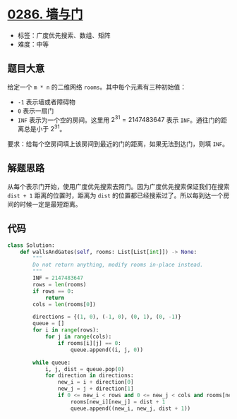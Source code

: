 # [0286. 墙与门](https://leetcode.cn/problems/walls-and-gates/)

- 标签：广度优先搜索、数组、矩阵
- 难度：中等

## 题目大意

给定一个 `m * n` 的二维网络 `rooms`。其中每个元素有三种初始值：

- `-1` 表示墙或者障碍物
- `0` 表示一扇门
- `INF` 表示为一个空的房间。这里用 $2^{31} = 2147483647$ 表示 `INF`。通往门的距离总是小于 $2^{31}$。

要求：给每个空房间填上该房间到最近的门的距离，如果无法到达门，则填 `INF`。

## 解题思路

从每个表示门开始，使用广度优先搜索去照门。因为广度优先搜索保证我们在搜索 `dist + 1` 距离的位置时，距离为 `dist` 的位置都已经搜索过了。所以每到达一个房间的时候一定是最短距离。

## 代码

```python
class Solution:
    def wallsAndGates(self, rooms: List[List[int]]) -> None:
        """
        Do not return anything, modify rooms in-place instead.
        """
        INF = 2147483647
        rows = len(rooms)
        if rows == 0:
            return
        cols = len(rooms[0])

        directions = {(1, 0), (-1, 0), (0, 1), (0, -1)}
        queue = []
        for i in range(rows):
            for j in range(cols):
                if rooms[i][j] == 0:
                    queue.append((i, j, 0))

        while queue:
            i, j, dist = queue.pop(0)
            for direction in directions:
                new_i = i + direction[0]
                new_j = j + direction[1]
                if 0 <= new_i < rows and 0 <= new_j < cols and rooms[new_i][new_j] == INF:
                    rooms[new_i][new_j] = dist + 1
                    queue.append((new_i, new_j, dist + 1))
```

